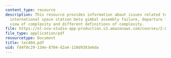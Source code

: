 ```yaml
---
content_type: resource
description: This resource provides information about issues related to complexity,
  international space station beta gimbal assembly failure, departure from conventional
  view of complexity and different definitions of complexity.
file: https://ol-ocw-studio-app-production.s3.amazonaws.com/courses/2-882-system-design-and-analysis-based-on-ad-and-complexity-theories-spring-2005/fd4f0c29134e8704d2a4110d9383e6da_lec404.pdf
file_type: application/pdf
resourcetype: Document
title: lec404.pdf
uid: fd4f0c29-134e-8704-d2a4-110d9383e6da
---
```

